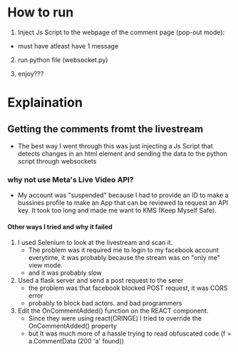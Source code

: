# How to run
1. Inject Js Script to the webpage of the comment page (pop-out mode):
  - must have atleast have 1 message
2. run python file (websocket.py)

3. enjoy???


# Explaination
## Getting the comments fromt the livestream
  - The best way I went through this was just injecting a Js Script that detects changes in an html element and sending the data to the python script through websockets
### why not use Meta's Live Video API?
  - My account was "suspended" because I had to provide an ID to make a bussines profile to make an App that can be reviewed to request an API key. It took too long and made me want to KMS (Keep Myself Safe).
#### Other ways I tried and why it failed
  1. I used Selenium to look at the livestream and scan it.
     - The problem was it required me to login to my facebook account everytime, it was probably because the stream was on "only me" view mode.
     - and it was probably slow
  2. Used a flask server and send a post request to the serer
     - the problem was that facebook blocked POST request, it was CORS error
     - probably to block bad actors. and bad programmers
  3. Edit the OnCommentAdded() function on the REACT component.
     - Since they were using react(CRINGE) I tried to override the OnCommentAdded() property
     - but It was much more of a hassle trying to read obfuscated code (f = a.CommentData (200 'a' found))
    
